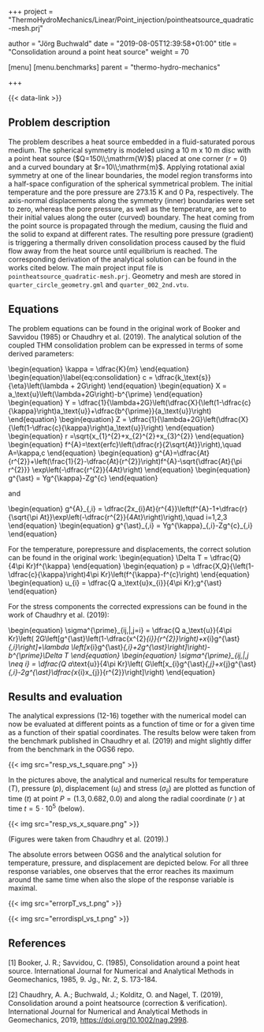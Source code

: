 +++
project = "ThermoHydroMechanics/Linear/Point_injection/pointheatsource_quadratic-mesh.prj"

author = "Jörg Buchwald"
date = "2019-08-05T12:39:58+01:00"
title = "Consolidation around a point heat source"
weight = 70

[menu]
  [menu.benchmarks]
    parent = "thermo-hydro-mechanics"

+++

{{< data-link >}}

## Problem description

The problem describes a heat source embedded in a fluid-saturated porous medium.
The spherical symmetry is modeled using a 10 m x 10 m disc with a point heat source ($Q=150\\;\mathrm{W}$) placed at one corner ($r=0$) and a curved boundary at $r=10\\;\mathrm{m}$. Applying rotational axial symmetry at one of the linear boundaries, the model region transforms into a half-space configuration of the spherical symmetrical problem.
The initial temperature and the pore pressure are 273.15 K and 0 Pa, respectively.
The axis-normal displacements along the symmetry (inner) boundaries were set to zero, whereas the pore pressure, as well as the temperature, are set to their initial values along the outer (curved) boundary.
The heat coming from the point source is propagated through the medium, causing the fluid and the solid to expand at different rates.
The resulting pore pressure (gradient) is triggering a thermally driven consolidation process caused by the fluid flow away from the heat source until equilibrium is reached.
The corresponding derivation of the analytical solution can be found in the works cited below.
The main project input file is `pointheatsource_quadratic-mesh.prj`. Geometry and mesh are stored in `quarter_circle_geometry.gml` and `quarter_002_2nd.vtu`.

## Equations

The problem equations can be found in the original work of Booker and Savvidou (1985) or Chaudhry et al. (2019).
The analytical solution of the coupled THM consolidation problem can be expressed in terms of some derived parameters:

\begin{equation}
    \kappa = \dfrac{K}{m}
\end{equation}
\begin{equation}\label{eq:consolidation}
    c = \dfrac{k_\text{s}}{\eta}\left(\lambda + 2G\right)
\end{equation}
\begin{equation}
    X = a_\text{u}\left(\lambda+2G\right)-b^{\prime}
\end{equation}
\begin{equation}
    Y = \dfrac{1}{\lambda+2G}\left(\dfrac{X}{\left(1-\dfrac{c}{\kappa}\right)a_\text{u}}+\dfrac{b^{\prime}}{a_\text{u}}\right)
\end{equation}
\begin{equation}
    Z = \dfrac{1}{\lambda+2G}\left(\dfrac{X}{\left(1-\dfrac{c}{\kappa}\right)a_\text{u}}\right)
\end{equation}
\begin{equation}
    r =\sqrt{x_{1}^{2}+x_{2}^{2}+x_{3}^{2}}
\end{equation}
\begin{equation}
    f^{A}=\text{erfc}\left(\dfrac{r}{2\sqrt{At}}\right),\quad A=\kappa,c
\end{equation}
\begin{equation}
    g^{A}=\dfrac{At}{r^{2}}+\left(\frac{1}{2}-\dfrac{At}{r^{2}}\right)f^{A}-\sqrt{\dfrac{At}{\pi r^{2}}} \exp\left(-\dfrac{r^{2}}{4At}\right)
\end{equation}
\begin{equation}
    g^{\ast} = Yg^{\kappa}-Zg^{c}
\end{equation}

and

\begin{equation}
    g^{A}\_{,i} = \dfrac{2x_{i}At}{r^{4}}\left(f^{A}-1+\dfrac{r}{\sqrt{\pi At}}\exp\left(-\dfrac{r^{2}}{4At}\right)\right),\quad i=1,2,3
\end{equation}
\begin{equation}
    g^{\ast}\_{,i} = Yg^{\kappa}\_{,i}-Zg^{c}_{,i}
\end{equation}

For the temperature, porepressure and displacements, the correct solution can be found in the original work:
\begin{equation}
    \Delta T = \dfrac{Q}{4\pi Kr}f^{\kappa}
\end{equation}
\begin{equation}
    p = \dfrac{X\,Q}{\left(1-\dfrac{c}{\kappa}\right)4\pi Kr}\left(f^{\kappa}-f^{c}\right)
\end{equation}
\begin{equation}
    u_{i} = \dfrac{Q a_\text{u}x_{i}}{4\pi Kr}\;g^{\ast}
\end{equation}

For the stress components the corrected expressions can be found in the work of Chaudhry et al. (2019):

\begin{equation}
    \sigma^{\prime}\_{ij\,|\,j=i} = \dfrac{Q a_\text{u}}{4\pi Kr}\left( 2G\left[g^{\ast}\left(1-\dfrac{x^{2}_{i}}{r^{2}}\right)+x_{i}g^{\ast}_{,i}\right]+\lambda \left[x_{i}g^{\ast}_{,i}+2g^{\ast}\right]\right)-b^{\prime}\Delta T
\end{equation}
\begin{equation}
    \sigma^{\prime}\_{ij\,|\,j \neq i} = \dfrac{Q a_\text{u}}{4\pi Kr}\left( G\left[x_{i}g^{\ast}_{,j}+x_{j}g^{\ast}_{,i}-2g^{\ast}\dfrac{x_{i}x_{j}}{r^{2}}\right]\right)
\end{equation}

## Results and evaluation

The analytical expressions (12-16) together with the numerical model can now be evaluated at different points as a function of time or for a given time as a function of their spatial coordinates.
The results below were taken from the benchmark published in Chaudhry et al. (2019) and might slightly differ from the benchmark in the OGS6 repo.

{{< img src="resp_vs_t_square.png" >}}

In the pictures above, the analytical and numerical results for temperature ($T$), pressure ($p$), displacement ($u_i$) and stress ($\sigma_{ij}$) are plotted as function of time ($t$) at point $P=(1.3,0.682,0.0)$ and along the radial coordinate ($r$ ) at time $t=5\cdot 10^5$ (below).

{{< img src="resp_vs_x_square.png" >}}

(Figures were taken from Chaudhry et al. (2019).)

The absolute errors between OGS6 and the analytical solution for temperature, pressure, and displacement are depicted below. For all three response variables, one observes that the error reaches its maximum around the same time when also the slope of the response variable is maximal.

{{< img src="errorpT_vs_t.png" >}}

{{< img src="errordispl_vs_t.png" >}}

## References

[1] Booker, J. R.; Savvidou, C. (1985), Consolidation around a point heat source. International Journal for Numerical and Analytical Methods in Geomechanics, 1985, 9. Jg., Nr. 2, S. 173-184.

[2] Chaudhry, A. A.; Buchwald, J.; Kolditz, O. and Nagel, T. (2019), Consolidation around a point heatsource (correction & verification). International Journal for Numerical and Analytical Methods in Geomechanics, 2019, <https://doi.org/10.1002/nag.2998>.
